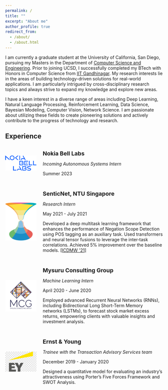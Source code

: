```yaml
---
permalink: /
title: ""
excerpt: "About me"
author_profile: true
redirect_from: 
  - /about/
  - /about.html
---
```


I am currently a graduate student at the University of California, San Diego, pursuing my Masters in the Department of [Computer Science and Engineering](https://cse.ucsd.edu/). Prior to joining UCSD, I successfully completed my BTech with Honors in Computer Science from [IIT Gandhinagar](https://cs.iitgn.ac.in/). My research interests lie in the areas of building technology-driven solutions for real-world applications. I am particularly intrigued by cross-disciplinary research topics and always strive to expand my knowledge and explore new areas.

I have a keen interest in a diverse range of areas including Deep Learning, Natural Language Processing, Reinforcement Learning, Data Science, Bayesian Modeling, Computer Vision, Network Science. I am passionate about utilizing these fields to create pioneering solutions and actively contribute to the progress of technology and research.


## Experience

<div style="display: flex; align-items: center;">
  <img src="../images/nokia.png" alt="Nokia Bell Labs" width="100px" align="left" style="margin-right: 20px">
  <div>
    <p><strong><span style="font-size: 18px;">Nokia Bell Labs</span></strong></p>
    <p><i> Incoming Autonomous Systems Intern</i></p>
    <p>Summer 2023</p>
  </div>
</div>

<br clear="both">

<div style="display: flex; align-items: center;">
  <img src="../images/senticnet.jpg" alt="SenticNet" width="100px" align="left" style="margin-right: 20px">
  <div>
    <p><strong><span style="font-size: 18px;">SenticNet, NTU Singapore</span></strong></p>
    <p><i>Research Intern</i></p>
    <p>May 2021 - July 2021</p>
    <p>Developed a deep multitask learning framework that enhances the performance of Negation Scope Detection using POS tagging as an auxiliary task. Used transformers and neural tensor fusions to leverage the inter‑task correlations. Achieved 5% improvement over the baseline models. <a href="https://harshp1802.github.io/publication/24-09-2021-icdmw21">[ICDMW '21]</a> </p>
  </div>
</div>

<br clear="both">

<div style="display: flex; align-items: center;">
  <img src="../images/mcg-ai.png" alt="MCG AI" width="100px" align="left" style="margin-right: 20px">
  <div>
    <p><strong><span style="font-size: 18px;">Mysuru Consulting Group</span></strong></p>
    <p><i>Machine Learning Intern</i></p>
    <p>April 2020 - June 2020</p>
    <p>Employed advanced Recurrent Neural Networks (RNNs), including Bidirectional Long Short-Term Memory networks (LSTMs), to forecast stock market excess returns, empowering clients with valuable insights and investment analysis.</p>
  </div>
</div>

<br clear="both">

<div style="display: flex; align-items: center;">
  <img src="../images/ey.png" alt="EY" width="100px" align="left" style="margin-right: 20px">
  <div>
    <p><strong><span style="font-size: 18px;">Ernst & Young</span></strong></p>
    <p><i>Trainee with the Transaction Advisory Services team</i></p>
    <p>December 2019 - January 2020</p>
    <p>Designed a quantitative model for evaluating an industry’s attractiveness using Porter’s Five Forces Framework and SWOT Analysis.</p>
  </div>
</div>

<!-- A data-driven personal website
======
Like many other Jekyll-based GitHub Pages templates, academicpages makes you separate the website's content from its form. The content & metadata of your website are in structured markdown files, while various other files constitute the theme, specifying how to transform that content & metadata into HTML pages. You keep these various markdown (.md), YAML (.yml), HTML, and CSS files in a public GitHub repository. Each time you commit and push an update to the repository, the [GitHub pages](https://pages.github.com/) service creates static HTML pages based on these files, which are hosted on GitHub's servers free of charge.

Many of the features of dynamic content management systems (like Wordpress) can be achieved in this fashion, using a fraction of the computational resources and with far less vulnerability to hacking and DDoSing. You can also modify the theme to your heart's content without touching the content of your site. If you get to a point where you've broken something in Jekyll/HTML/CSS beyond repair, your markdown files describing your talks, publications, etc. are safe. You can rollback the changes or even delete the repository and start over -- just be sure to save the markdown files! Finally, you can also write scripts that process the structured data on the site, such as [this one](https://github.com/academicpages/academicpages.github.io/blob/master/talkmap.ipynb) that analyzes metadata in pages about talks to display [a map of every location you've given a talk](https://academicpages.github.io/talkmap.html).

Getting started
======
1. Register a GitHub account if you don't have one and confirm your e-mail (required!)
1. Fork [this repository](https://github.com/academicpages/academicpages.github.io) by clicking the "fork" button in the top right. 
1. Go to the repository's settings (rightmost item in the tabs that start with "Code", should be below "Unwatch"). Rename the repository "[your GitHub username].github.io", which will also be your website's URL.
1. Set site-wide configuration and create content & metadata (see below -- also see [this set of diffs](http://archive.is/3TPas) showing what files were changed to set up [an example site](https://getorg-testacct.github.io) for a user with the username "getorg-testacct")
1. Upload any files (like PDFs, .zip files, etc.) to the files/ directory. They will appear at https://[your GitHub username].github.io/files/example.pdf.  
1. Check status by going to the repository settings, in the "GitHub pages" section

Site-wide configuration
------
The main configuration file for the site is in the base directory in [_config.yml](https://github.com/academicpages/academicpages.github.io/blob/master/_config.yml), which defines the content in the sidebars and other site-wide features. You will need to replace the default variables with ones about yourself and your site's github repository. The configuration file for the top menu is in [_data/navigation.yml](https://github.com/academicpages/academicpages.github.io/blob/master/_data/navigation.yml). For example, if you don't have a portfolio or blog posts, you can remove those items from that navigation.yml file to remove them from the header. 

Create content & metadata
------
For site content, there is one markdown file for each type of content, which are stored in directories like _publications, _talks, _posts, _teaching, or _pages. For example, each talk is a markdown file in the [_talks directory](https://github.com/academicpages/academicpages.github.io/tree/master/_talks). At the top of each markdown file is structured data in YAML about the talk, which the theme will parse to do lots of cool stuff. The same structured data about a talk is used to generate the list of talks on the [Talks page](https://academicpages.github.io/talks), each [individual page](https://academicpages.github.io/talks/2012-03-01-talk-1) for specific talks, the talks section for the [CV page](https://academicpages.github.io/cv), and the [map of places you've given a talk](https://academicpages.github.io/talkmap.html) (if you run this [python file](https://github.com/academicpages/academicpages.github.io/blob/master/talkmap.py) or [Jupyter notebook](https://github.com/academicpages/academicpages.github.io/blob/master/talkmap.ipynb), which creates the HTML for the map based on the contents of the _talks directory).

**Markdown generator**

I have also created [a set of Jupyter notebooks](https://github.com/academicpages/academicpages.github.io/tree/master/markdown_generator
) that converts a CSV containing structured data about talks or presentations into individual markdown files that will be properly formatted for the academicpages template. The sample CSVs in that directory are the ones I used to create my own personal website at stuartgeiger.com. My usual workflow is that I keep a spreadsheet of my publications and talks, then run the code in these notebooks to generate the markdown files, then commit and push them to the GitHub repository.

How to edit your site's GitHub repository
------
Many people use a git client to create files on their local computer and then push them to GitHub's servers. If you are not familiar with git, you can directly edit these configuration and markdown files directly in the github.com interface. Navigate to a file (like [this one](https://github.com/academicpages/academicpages.github.io/blob/master/_talks/2012-03-01-talk-1.md) and click the pencil icon in the top right of the content preview (to the right of the "Raw | Blame | History" buttons). You can delete a file by clicking the trashcan icon to the right of the pencil icon. You can also create new files or upload files by navigating to a directory and clicking the "Create new file" or "Upload files" buttons. 

Example: editing a markdown file for a talk
![Editing a markdown file for a talk](/images/editing-talk.png)

For more info
------
More info about configuring academicpages can be found in [the guide](https://academicpages.github.io/markdown/). The [guides for the Minimal Mistakes theme](https://mmistakes.github.io/minimal-mistakes/docs/configuration/) (which this theme was forked from) might also be helpful. -->
